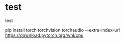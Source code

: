 # test
test


pip install torch torchvision torchaudio --extra-index-url https://download.pytorch.org/whl/cpu
